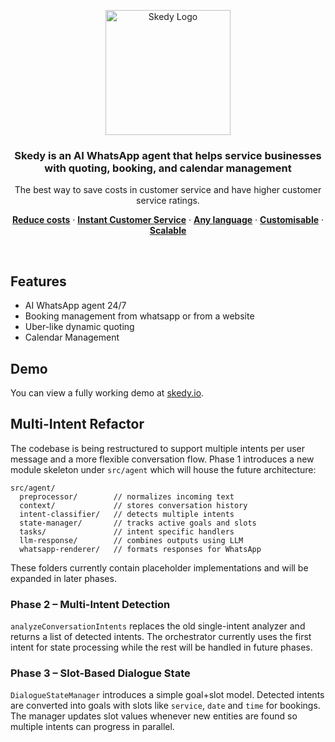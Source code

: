 <p align="center">
  <a href="https://skedy.io/">
    <img width="200" src="https://skedy.io/_next/image?url=%2F_next%2Fstatic%2Fmedia%2FSkedyLogo.038dc846.png&w=1080&q=75" alt="Skedy Logo">
  </a>
</p>

<h3 align="center">
  Skedy is an AI WhatsApp agent that helps service businesses with quoting, booking, and calendar management
</h3>



<p align="center">
 The best way to save costs in customer service and have higher customer service ratings.
</p>

<p align="center">
  <a href="#features"><strong>Reduce costs</strong></a> ·
  <a href="#demo"><strong>Instant Customer Service</strong></a> ·
  <a href="#deploy-to-vercel"><strong>Any language</strong></a> ·
  <a href="#clone-and-run-locally"><strong>Customisable</strong></a> ·
  <a href="#feedback-and-issues"><strong>Scalable</strong></a>
</p>
<br/>

## Features

  - AI WhatsApp agent 24/7
  - Booking management from whatsapp or from a website
  - Uber-like dynamic quoting
  - Calendar Management

## Demo

You can view a fully working demo at [skedy.io](https://skedy.io/).

## Multi-Intent Refactor

The codebase is being restructured to support multiple intents per user message and a more flexible conversation flow.  Phase 1 introduces a new module skeleton under `src/agent` which will house the future architecture:

```
src/agent/
  preprocessor/        // normalizes incoming text
  context/             // stores conversation history
  intent-classifier/   // detects multiple intents
  state-manager/       // tracks active goals and slots
  tasks/               // intent specific handlers
  llm-response/        // combines outputs using LLM
  whatsapp-renderer/   // formats responses for WhatsApp
```

These folders currently contain placeholder implementations and will be expanded in later phases.

### Phase 2 – Multi-Intent Detection

`analyzeConversationIntents` replaces the old single-intent analyzer and
returns a list of detected intents. The orchestrator currently uses the
first intent for state processing while the rest will be handled in
future phases.

### Phase 3 – Slot-Based Dialogue State

`DialogueStateManager` introduces a simple goal+slot model. Detected
intents are converted into goals with slots like `service`, `date` and
`time` for bookings. The manager updates slot values whenever new
entities are found so multiple intents can progress in parallel.

